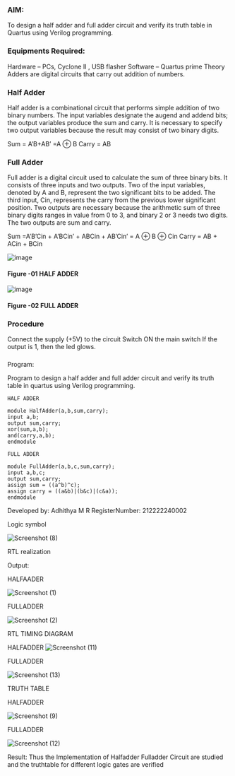 ### AIM:
To design a half adder and full adder circuit and verify its truth table in Quartus using Verilog programming.

### Equipments Required:
Hardware – PCs, Cyclone II , USB flasher
Software – Quartus prime
Theory
Adders are digital circuits that carry out addition of numbers.

### Half Adder
Half adder is a combinational circuit that performs simple addition of two binary numbers. The input variables designate the augend and addend bits; the output variables produce the sum and carry. It is necessary to specify two output variables because the result may consist of two binary digits.

Sum = A’B+AB’ =A ⊕ B Carry = AB

### Full Adder
Full adder is a digital circuit used to calculate the sum of three binary bits. It consists of three inputs and two outputs. Two of the input variables, denoted by A and B, represent the two significant bits to be added. The third input, Cin, represents the carry from the previous lower significant position. Two outputs are necessary because the arithmetic sum of three binary digits ranges in value from 0 to 3, and binary 2 or 3 needs two digits. The two outputs are sum and carry.

Sum =A’B’Cin + A’BCin’ + ABCin + AB’Cin’ = A ⊕ B ⊕ Cin Carry = AB + ACin + BCin

 ![image](https://user-images.githubusercontent.com/36288975/163552156-a13e5a56-c638-4110-97d9-8896907c8d25.png)

#### Figure -01 HALF ADDER 


![image](https://user-images.githubusercontent.com/36288975/163552057-b3547877-6d07-45b4-b7e0-bcfebfad9e1d.png)

#### Figure -02 FULL ADDER 

### Procedure

Connect the supply (+5V) to the circuit
Switch ON the main switch
If the output is 1, then the led glows.
### 
Program:
 
Program to design a half adder and full adder circuit and verify its truth table in quartus using Verilog programming.
```
HALF ADDER  

module HalfAdder(a,b,sum,carry);
input a,b;
output sum,carry;
xor(sum,a,b);
and(carry,a,b);
endmodule  

FULL ADDER  

module FullAdder(a,b,c,sum,carry);
input a,b,c;
output sum,carry;
assign sum = ((a^b)^c);
assign carry = ((a&b)|(b&c)|(c&a));
endmodule 
```

Developed by: Adhithya M R
RegisterNumber:  212222240002

Logic symbol


![Screenshot (8)](https://user-images.githubusercontent.com/121557017/211144326-1577e59c-846f-4c49-8ca5-c8ef6e6fe8e6.png)


RTL realization

 Output:
 
 HALFAADER
  
 ![Screenshot (1)](https://user-images.githubusercontent.com/121557017/211144407-20f20114-731f-4bf7-941f-d9c71c1938c2.png)


FULLADDER

![Screenshot (2)](https://user-images.githubusercontent.com/121557017/211144284-aaa660c1-6d8f-41db-b6e1-ee6f4af68420.png)

 
 RTL
 TIMING DIAGRAM

HALFADDER
![Screenshot (11)](https://user-images.githubusercontent.com/121557017/211144550-2a30a7d3-ec8f-43bd-bcfe-033d28603e56.png)

FULLADDER

![Screenshot (13)](https://user-images.githubusercontent.com/121557017/211144645-274f8455-3fad-4f94-bd23-a480404e71da.png)

TRUTH TABLE 

HALFADDER

![Screenshot (9)](https://user-images.githubusercontent.com/121557017/211144749-1be6a19e-cce0-4a0a-ba9d-8a9002825425.png)


FULLADDER

![Screenshot (12)](https://user-images.githubusercontent.com/121557017/211144794-f2431619-1b89-4e89-bf9f-83a53f9e9704.png)

 Result:
     Thus the Implementation of Halfadder Fulladder Circuit are studied and the truthtable for different logic gates are verified

